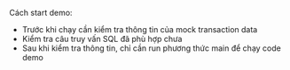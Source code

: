 Cách start demo:

- Trước khi chạy cần kiểm tra thông tin của mock transaction data
- Kiểm tra câu truy vấn SQL đã phù hợp chưa
- Sau khi kiểm tra thông tin, chỉ cần run phương thức main để chạy code demo
